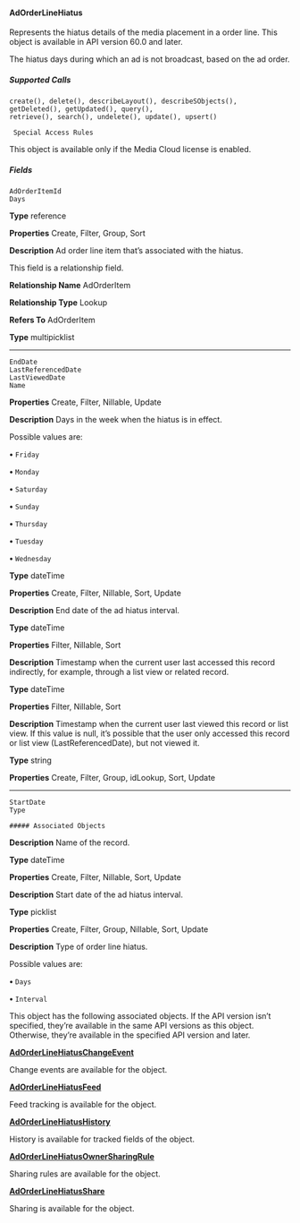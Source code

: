 #### AdOrderLineHiatus

Represents the hiatus details of the media placement in a order line. This object is available in API version 60.0 and later.

The hiatus days during which an ad is not broadcast, based on the ad order.

##### Supported Calls
```
create(), delete(), describeLayout(), describeSObjects(), getDeleted(), getUpdated(), query(),
retrieve(), search(), undelete(), update(), upsert()

 Special Access Rules

```
This object is available only if the Media Cloud license is enabled.

##### Fields

```
AdOrderItemId
Days

```

**Type**
reference

**Properties**
Create, Filter, Group, Sort

**Description**
Ad order line item that’s associated with the hiatus.

This field is a relationship field.

**Relationship Name**
AdOrderItem

**Relationship Type**
Lookup

**Refers To**
AdOrderItem

**Type**
multipicklist


-----

```
EndDate
LastReferencedDate
LastViewedDate
Name

```

**Properties**
Create, Filter, Nillable, Update

**Description**
Days in the week when the hiatus is in effect.

Possible values are:

**•** `Friday`

**•** `Monday`

**•** `Saturday`

**•** `Sunday`

**•** `Thursday`

**•** `Tuesday`

**•** `Wednesday`

**Type**
dateTime

**Properties**
Create, Filter, Nillable, Sort, Update

**Description**
End date of the ad hiatus interval.

**Type**
dateTime

**Properties**
Filter, Nillable, Sort

**Description**
Timestamp when the current user last accessed this record indirectly, for example, through
a list view or related record.

**Type**
dateTime

**Properties**
Filter, Nillable, Sort

**Description**
Timestamp when the current user last viewed this record or list view. If this value is null, it’s
possible that the user only accessed this record or list view (LastReferencedDate), but not
viewed it.

**Type**
string

**Properties**
Create, Filter, Group, idLookup, Sort, Update


-----

```
StartDate
Type

##### Associated Objects

```

**Description**
Name of the record.

**Type**
dateTime

**Properties**
Create, Filter, Nillable, Sort, Update

**Description**
Start date of the ad hiatus interval.

**Type**
picklist

**Properties**
Create, Filter, Group, Nillable, Sort, Update

**Description**
Type of order line hiatus.

Possible values are:

**•** `Days`

**•** `Interval`


This object has the following associated objects. If the API version isn’t specified, they’re available in the same API versions as this object.
Otherwise, they’re available in the specified API version and later.

**[AdOrderLineHiatusChangeEvent](https://developer.salesforce.com/docs/atlas.en-us.254.0.object_reference.meta/object_reference/sforce_api_associated_objects_change_event.htm)**

Change events are available for the object.

**[AdOrderLineHiatusFeed](https://developer.salesforce.com/docs/atlas.en-us.254.0.object_reference.meta/object_reference/sforce_api_associated_objects_feed.htm)**

Feed tracking is available for the object.

**[AdOrderLineHiatusHistory](https://developer.salesforce.com/docs/atlas.en-us.254.0.industries_reference.meta/industries_reference/sforce_api_associated_objects_history.htm)**

History is available for tracked fields of the object.

**[AdOrderLineHiatusOwnerSharingRule](https://developer.salesforce.com/docs/atlas.en-us.254.0.industries_reference.meta/industries_reference/sforce_api_associated_objects_ownersharingrule.htm)**

Sharing rules are available for the object.

**[AdOrderLineHiatusShare](https://developer.salesforce.com/docs/atlas.en-us.254.0.industries_reference.meta/industries_reference/sforce_api_associated_objects_share.htm)**

Sharing is available for the object.
